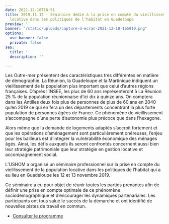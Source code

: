 ```yaml
---
date: 2021-12-18T16:51
title: 2019.11.12 - Séminaire dédié à la prise en compte du vieillissement de la population
  locative dans les politiques de l'habitat en Guadeloupe
preview: ''
banner: "/static/uploads/capture-d-ecran-2021-12-18-165910.png"
options:
  use_banner: false
  private: false
seo:
  title: ''
  description: ''

---
```

Les Outre-mer présentent des caractéristiques très différentes en matière de démographie. La Réunion, la Guadeloupe et la Martinique indiquent un vieillissement de la population plus important que celui d’autres régions françaises. D’après l’INSEE, les plus de 60 ans représenteront à La Réunion 25 % de la population réunionnaise d’ici dix à quinze ans. On comptera dans les Antilles deux fois plus de personnes de plus de 60 ans en 2040 qu’en 2019 ce qui en fera un des départements concentrant la plus forte population de personnes âgées de France. Ce phénomène de vieillissement s’accompagne d’une perte d’autonomie plus précoce que dans l’hexagone.

Alors même que la demande de logements adaptés s’accroit fortement et que les opérations d’aménagement sont particulièrement onéreuses, l’enjeu pour les bailleurs est d’intégrer la vulnérabilité économique des ménages âgés. Ainsi, les défis auxquels ils seront confrontés concernent aussi bien leur stratégie patrimoniale que leur stratégie en gestion locative et accompagnement social.

L’USHOM a organisé un séminaire professionnel sur la prise en compte du vieillissement de la population locative dans les politiques de l’habitat qui a eu lieu en Guadeloupe les 12 et 13 novembre 2019.

Ce séminaire a eu pour objet de réunir toutes les parties prenantes afin de définir une prise en compte optimale de ce phénomène sociodémographique et d’encourager les dynamiques partenariales. Les participants ont tous salué le succès de la démarche et ont identifié de nouvelles pistes de travail en commun.

* [Consulter le programme](/static/uploads/programme-seminaire-vieillissement-antilles.pdf)